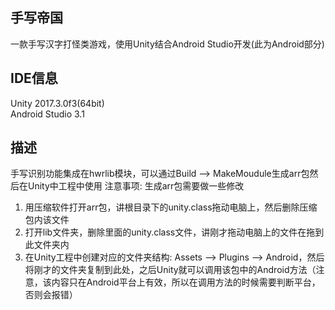 ## 手写帝国
一款手写汉字打怪类游戏，使用Unity结合Android Studio开发(此为Android部分)
## IDE信息
Unity 2017.3.0f3(64bit)   
Android Studio 3.1
## 描述
手写识别功能集成在hwrlib模块，可以通过Build --> MakeMoudule生成arr包然后在Unity中工程中使用
注意事项: 生成arr包需要做一些修改
1. 用压缩软件打开arr包，讲根目录下的unity.class拖动电脑上，然后删除压缩包内该文件
2. 打开lib文件夹，删除里面的unity.class文件，讲刚才拖动电脑上的文件在拖到此文件夹内
3. 在Unity工程中创建对应的文件夹结构: Assets --> Plugins --> Android，然后将刚才的文件夹复制到此处，之后Unity就可以调用该包中的Android方法（注意，该内容只在Android平台上有效，所以在调用方法的时候需要判断平台，否则会报错）
